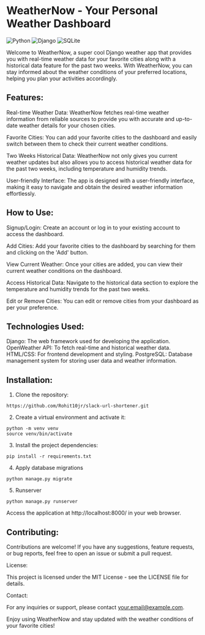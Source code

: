 # WeatherNow - Your Personal Weather Dashboard
![Python](https://img.shields.io/badge/python-3670A0?style=for-the-badge&logo=python&logoColor=ffdd54)
![Django](https://img.shields.io/badge/django-%23092E20.svg?style=for-the-badge&logo=django&logoColor=white)
![SQLite](https://img.shields.io/badge/sqlite-%2307405e.svg?style=for-the-badge&logo=sqlite&logoColor=white)

Welcome to WeatherNow, a super cool Django weather app that provides you with real-time weather data for your favorite cities along with a historical data feature for the past two weeks. 
With WeatherNow, you can stay informed about the weather conditions of your preferred locations, helping you plan your activities accordingly.

## Features:

Real-time Weather Data: WeatherNow fetches real-time weather information from reliable sources to provide you with accurate and up-to-date weather details for your chosen cities.

Favorite Cities: You can add your favorite cities to the dashboard and easily switch between them to check their current weather conditions.

Two Weeks Historical Data: WeatherNow not only gives you current weather updates but also allows you to access historical weather data for the past two weeks, including temperature and humidity trends.

User-friendly Interface: The app is designed with a user-friendly interface, making it easy to navigate and obtain the desired weather information effortlessly.

## How to Use:

Signup/Login: Create an account or log in to your existing account to access the dashboard.

Add Cities: Add your favorite cities to the dashboard by searching for them and clicking on the 'Add' button.

View Current Weather: Once your cities are added, you can view their current weather conditions on the dashboard.

Access Historical Data: Navigate to the historical data section to explore the temperature and humidity trends for the past two weeks.

Edit or Remove Cities: You can edit or remove cities from your dashboard as per your preference.

## Technologies Used:

Django: The web framework used for developing the application.
OpenWeather API: To fetch real-time and historical weather data.
HTML/CSS: For frontend development and styling.
PostgreSQL: Database management system for storing user data and weather information.

## Installation:

1. Clone the repository:
```
https://github.com/Rohit10jr/slack-url-shortener.git
```  
2. Create a virtual environment and activate it:
```
python -m venv venv
source venv/bin/activate
```
3. Install the project dependencies:
```
pip install -r requirements.txt
```
4. Apply database migrations
```
python manage.py migrate
```
5. Runserver
```
python manage.py runserver
```
Access the application at http://localhost:8000/ in your web browser.

## Contributing:

Contributions are welcome! If you have any suggestions, feature requests, or bug reports, feel free to open an issue or submit a pull request.

License:

This project is licensed under the MIT License - see the LICENSE file for details.

Contact:

For any inquiries or support, please contact your.email@example.com.

Enjoy using WeatherNow and stay updated with the weather conditions of your favorite cities!
